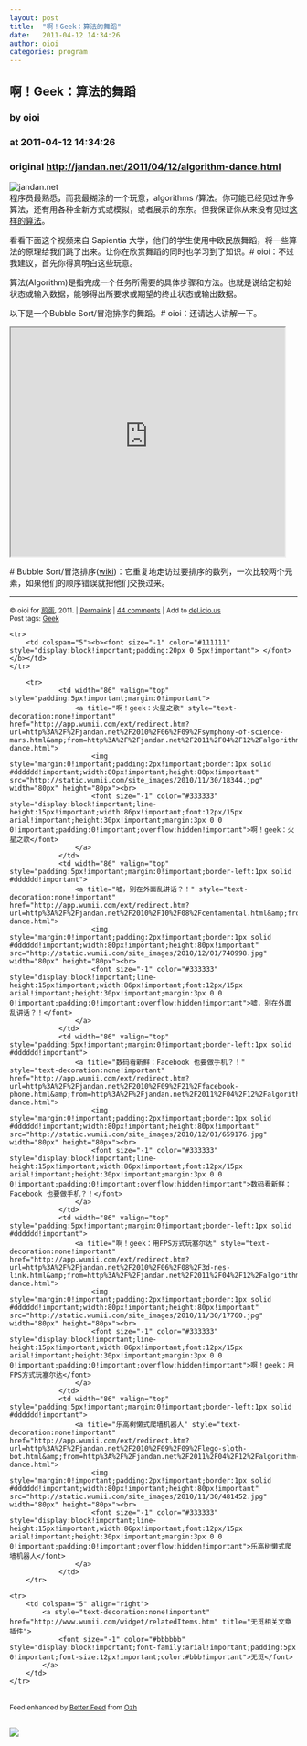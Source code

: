 ```yaml
---
layout: post
title:  "啊！Geek：算法的舞蹈"
date:   2011-04-12 14:34:26
author: oioi
categories: program
---
```


## 啊！Geek：算法的舞蹈
### by oioi
### at 2011-04-12 14:34:26
### original <http://jandan.net/2011/04/12/algorithm-dance.html>

<p><img src="http://pic.yupoo.com/jdvip/AZhzP4so/medium.jpg" title="啊！Geek：算法的舞蹈" alt="jandan.net"><br>
程序员最熟悉，而我最糊涂的一个玩意，algorithms /算法。你可能已经见过许多算法，还有用各种全新方式或模拟，或者展示的东东。但我保证你从来没有见过<a href="http://www.i-programmer.info/news/150-training-a-education/2255-sorting-algorithms-as-dances.html">这样的算法</a>。</p>
<p>看看下面这个视频来自 Sapientia 大学，他们的学生使用中欧民族舞蹈，将一些算法的原理给我们跳了出来。让你在欣赏舞蹈的同时也学习到了知识。# oioi：不过我建议，首先你得真明白这些玩意。</p>
<p>算法(Algorithm)是指完成一个任务所需要的具体步骤和方法。也就是说给定初始状态或输入数据，能够得出所要求或期望的终止状态或输出数据。</p>
<p>以下是一个Bubble Sort/冒泡排序的舞蹈。# oioi：还请达人讲解一下。</p>
<p><iframe src="http://reader.googleusercontent.com/reader/embediframe?src=http://player.youku.com/player.php/sid/XMjU4MTg3MTU2/v.swf&amp;width=480&amp;height=400" width="480" height="400"></iframe></p>
<p># Bubble Sort/冒泡排序(<a href="http://zh.wikipedia.org/wiki/%E5%86%92%E6%B3%A1%E6%8E%92%E5%BA%8F">wiki</a>)：它重复地走访过要排序的数列，一次比较两个元素，如果他们的顺序错误就把他们交换过来。</p>
<hr>
<p><small>© oioi for <a href="http://jandan.net">煎蛋</a>, 2011. |
<a href="http://jandan.net/2011/04/12/algorithm-dance.html">Permalink</a> |
<a href="http://jandan.net/2011/04/12/algorithm-dance.html#comments">44 comments</a> |
Add to
<a href="http://del.icio.us/post?url=http://jandan.net/2011/04/12/algorithm-dance.html&amp;title=%E5%95%8A%EF%BC%81Geek%EF%BC%9A%E7%AE%97%E6%B3%95%E7%9A%84%E8%88%9E%E8%B9%88">del.icio.us</a>
<br>
Post tags: <a href="http://jandan.net/tag/geek" rel="tag">Geek</a><br>
</small></p>
<table cellspacing="0" cellpadding="3" border="0" style="clear:both">
    
    <tr>
        <td colspan="5"><b><font size="-1" color="#111111" style="display:block!important;padding:20px 0 5px!important"> </font></b></td>
    </tr>
    
        <tr>
                <td width="86" valign="top" style="padding:5px!important;margin:0!important">
                    <a title="啊！geek：火星之歌" style="text-decoration:none!important" href="http://app.wumii.com/ext/redirect.htm?url=http%3A%2F%2Fjandan.net%2F2010%2F06%2F09%2Fsymphony-of-science-mars.html&amp;from=http%3A%2F%2Fjandan.net%2F2011%2F04%2F12%2Falgorithm-dance.html">
                        <img style="margin:0!important;padding:2px!important;border:1px solid #dddddd!important;width:80px!important;height:80px!important" src="http://static.wumii.com/site_images/2010/11/30/18344.jpg" width="80px" height="80px"><br>
                        <font size="-1" color="#333333" style="display:block!important;line-height:15px!important;width:86px!important;font:12px/15px arial!important;height:30px!important;margin:3px 0 0 0!important;padding:0!important;overflow:hidden!important">啊！geek：火星之歌</font>
                    </a>
                </td>
                <td width="86" valign="top" style="padding:5px!important;margin:0!important;border-left:1px solid #dddddd!important">
                    <a title="嘘，别在外面乱讲话？！" style="text-decoration:none!important" href="http://app.wumii.com/ext/redirect.htm?url=http%3A%2F%2Fjandan.net%2F2010%2F10%2F08%2Fcentamental.html&amp;from=http%3A%2F%2Fjandan.net%2F2011%2F04%2F12%2Falgorithm-dance.html">
                        <img style="margin:0!important;padding:2px!important;border:1px solid #dddddd!important;width:80px!important;height:80px!important" src="http://static.wumii.com/site_images/2010/12/01/740998.jpg" width="80px" height="80px"><br>
                        <font size="-1" color="#333333" style="display:block!important;line-height:15px!important;width:86px!important;font:12px/15px arial!important;height:30px!important;margin:3px 0 0 0!important;padding:0!important;overflow:hidden!important">嘘，别在外面乱讲话？！</font>
                    </a>
                </td>
                <td width="86" valign="top" style="padding:5px!important;margin:0!important;border-left:1px solid #dddddd!important">
                    <a title="数码看新鲜：Facebook 也要做手机？！" style="text-decoration:none!important" href="http://app.wumii.com/ext/redirect.htm?url=http%3A%2F%2Fjandan.net%2F2010%2F09%2F21%2Ffacebook-phone.html&amp;from=http%3A%2F%2Fjandan.net%2F2011%2F04%2F12%2Falgorithm-dance.html">
                        <img style="margin:0!important;padding:2px!important;border:1px solid #dddddd!important;width:80px!important;height:80px!important" src="http://static.wumii.com/site_images/2010/12/01/659176.jpg" width="80px" height="80px"><br>
                        <font size="-1" color="#333333" style="display:block!important;line-height:15px!important;width:86px!important;font:12px/15px arial!important;height:30px!important;margin:3px 0 0 0!important;padding:0!important;overflow:hidden!important">数码看新鲜：Facebook 也要做手机？！</font>
                    </a>
                </td>
                <td width="86" valign="top" style="padding:5px!important;margin:0!important;border-left:1px solid #dddddd!important">
                    <a title="啊！geek：用FPS方式玩塞尔达" style="text-decoration:none!important" href="http://app.wumii.com/ext/redirect.htm?url=http%3A%2F%2Fjandan.net%2F2010%2F06%2F08%2F3d-nes-link.html&amp;from=http%3A%2F%2Fjandan.net%2F2011%2F04%2F12%2Falgorithm-dance.html">
                        <img style="margin:0!important;padding:2px!important;border:1px solid #dddddd!important;width:80px!important;height:80px!important" src="http://static.wumii.com/site_images/2010/11/30/17760.jpg" width="80px" height="80px"><br>
                        <font size="-1" color="#333333" style="display:block!important;line-height:15px!important;width:86px!important;font:12px/15px arial!important;height:30px!important;margin:3px 0 0 0!important;padding:0!important;overflow:hidden!important">啊！geek：用FPS方式玩塞尔达</font>
                    </a>
                </td>
                <td width="86" valign="top" style="padding:5px!important;margin:0!important;border-left:1px solid #dddddd!important">
                    <a title="乐高树懒式爬墙机器人" style="text-decoration:none!important" href="http://app.wumii.com/ext/redirect.htm?url=http%3A%2F%2Fjandan.net%2F2010%2F09%2F09%2Flego-sloth-bot.html&amp;from=http%3A%2F%2Fjandan.net%2F2011%2F04%2F12%2Falgorithm-dance.html">
                        <img style="margin:0!important;padding:2px!important;border:1px solid #dddddd!important;width:80px!important;height:80px!important" src="http://static.wumii.com/site_images/2010/11/30/481452.jpg" width="80px" height="80px"><br>
                        <font size="-1" color="#333333" style="display:block!important;line-height:15px!important;width:86px!important;font:12px/15px arial!important;height:30px!important;margin:3px 0 0 0!important;padding:0!important;overflow:hidden!important">乐高树懒式爬墙机器人</font>
                    </a>
                </td>
        </tr>
    
    <tr>
        <td colspan="5" align="right">
            <a style="text-decoration:none!important" href="http://www.wumii.com/widget/relatedItems.htm" title="无觅相关文章插件">
                <font size="-1" color="#bbbbbb" style="display:block!important;font-family:arial!important;padding:5px 0!important;font-size:12px!important;color:#bbb!important">无觅</font>
            </a>
        </td>
    </tr>
</table>


<p><small>Feed enhanced by <a href="http://planetozh.com/blog/my-projects/wordpress-plugin-better-feed-rss/">Better Feed</a> from  <a href="http://planetozh.com/blog/">Ozh</a></small></p><img src="http://www1.feedsky.com/t1/497995308/jandannet/feedsky/s.gif?r=http://jandan.net/2011/04/12/algorithm-dance.html" border="0" height="0" width="0"><p><a href="http://www1.feedsky.com/r/l/feedsky/jandannet/497995308/art01.html"><img border="0" ismap src="http://www1.feedsky.com/r/i/feedsky/jandannet/497995308/art01.gif"></a></p>